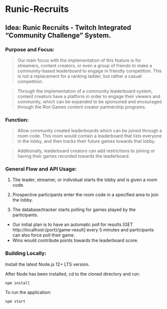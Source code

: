 # Runic-Recruits

## Idea: Runic Recruits - Twitch Integrated “Community Challenge” System.

### Purpose and Focus:
>Our main focus with the implementation of this feature is for streamers, content creators, or even a group of friends to make a community-based leaderboard to engage in friendly competition. This is not a replacement for a ranking ladder, but rather a casual competition.

>Through the implementation of a community leaderboard system, content creators have a platform in order to engage their viewers and community, which can be expanded to be sponsored and encouraged through the Riot Games content creator partnership programs.

### Function:
>Allow community created leaderboards which can be joined through a room code. This room would contain a leaderboard that lists everyone in the lobby, and then tracks their future games towards that lobby. 

>Additionally, leaderboard creators can add restrictions to joining or having their games recorded towards the leaderboard.

### General Flow and API Usage:

1. The leader, streamer, or individual starts the lobby and is given a room code.

2. Prospective participants enter the room code in a specified area to join the lobby.

3. The database/tracker starts polling for games played by the participants.
  * Our initial plan is to have an automatic poll for results [GET http://localhost:{port}/game-result] every 5 minutes and participants can also force poll their game.
  * Wins would contribute points towards the leaderboard score.


### Building Locally:
Install the latest Node.js 12+ LTS version.

After Node has been installed, cd to the cloned directory and run:
```
npm install
```

To run the application:
```
npm start
```
